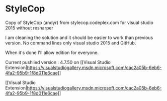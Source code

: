 # StyleCop
Copy of StyleCop (andyr) from stylecop.codeplex.com for visual studio 2015 without resharper

I am cleaning the solution and it should be easier to work than previous version.
No command lines only visual studio 2015 and GitHub.

When it's done I'll allow edition for everyone.

Current pushlied version : 4.7.50 on [[Visual Studio Extension|https://visualstudiogallery.msdn.microsoft.com/cac2a05b-6eb6-4fa2-95b9-1f8d011e6cae]]

[[Visual Studio Extension|https://visualstudiogallery.msdn.microsoft.com/cac2a05b-6eb6-4fa2-95b9-1f8d011e6cae]]

